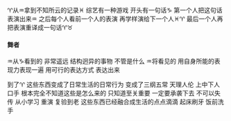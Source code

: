 ♈︎从♒︎拿到不知所云的记录♓︎
综艺有一种游戏
开头有一句话♑︎ 第一个人把这句话表演出来♒︎
之后每个人看前一个人的表演 再学样演给下一个人♓︎♈︎
最后一个人再把表演重译成一句话♈︎♉︎

#### 舞者
♒︎从♑︎看到的 非常遥远 结构迥异的事物
不管是什么 ♒︎将看见的 用自身所能的表现力表现一遍
用可行的表达方式 表达出来

到了♈︎ 这些东西变成了日常生活的日常行为
变成了三纲五常 天理人伦 上中下人口手
根本完全不知道这些是怎么来的
只知道至关重要 一定要承袭下去 不可以失传
从小学习 重演 复验到老
这些东西已经融合成生活的点点滴滴
起床刷牙 饭前洗手
